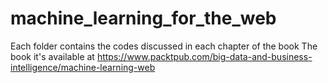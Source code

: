 # machine_learning_for_the_web
Each folder contains the codes discussed in each chapter of the book
The book it's available at https://www.packtpub.com/big-data-and-business-intelligence/machine-learning-web
